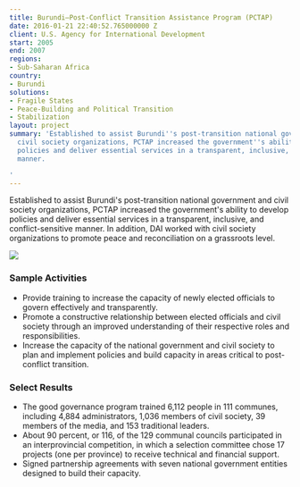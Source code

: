 ```yaml
---
title: Burundi—Post-Conflict Transition Assistance Program (PCTAP)
date: 2016-01-21 22:40:52.765000000 Z
client: U.S. Agency for International Development
start: 2005
end: 2007
regions:
- Sub-Saharan Africa
country:
- Burundi
solutions:
- Fragile States
- Peace-Building and Political Transition
- Stabilization
layout: project
summary: 'Established to assist Burundi''s post-transition national government and
  civil society organizations, PCTAP increased the government''s ability to develop
  policies and deliver essential services in a transparent, inclusive, and conflict-sensitive
  manner.

'
---
```


Established to assist Burundi's post-transition national government and civil society organizations, PCTAP increased the government's ability to develop policies and deliver essential services in a transparent, inclusive, and conflict-sensitive manner. In addition, DAI worked with civil society organizations to promote peace and reconciliation on a grassroots level.

![][1]

###  Sample Activities

* Provide training to increase the capacity of newly elected officials to govern effectively and transparently.
* Promote a constructive relationship between elected officials and civil society through an improved understanding of their respective roles and responsibilities.
* Increase the capacity of the national government and civil society to plan and implement policies and build capacity in areas critical to post-conflict transition.

###  Select Results

* The good governance program trained 6,112 people in 111 communes, including 4,884 administrators, 1,036 members of civil society, 39 members of the media, and 153 traditional leaders.
* About 90 percent, or 116, of the 129 communal councils participated in an interprovincial competition, in which a selection committee chose 17 projects (one per province) to receive technical and financial support.
* Signed partnership agreements with seven national government entities designed to build their capacity.

[1]: https://assetify-dai.com/projects/Burundian-Woman.jpg
